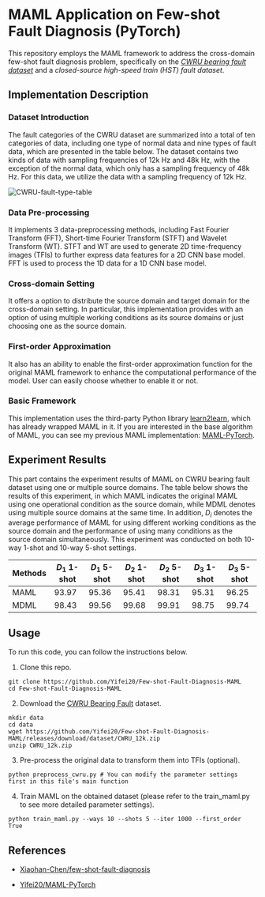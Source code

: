 # MAML Application on Few-shot Fault Diagnosis (PyTorch)

This repository employs the MAML framework to address the cross-domain few-shot fault diagnosis problem, specifically on the *[CWRU bearing fault dataset](https://engineering.case.edu/bearingdatacenter)* and a *closed-source high-speed train (HST) fault dataset*.

## Implementation Description

### Dataset Introduction

The fault categories of the CWRU dataset are summarized into a total of ten categories of data, including one type of normal data and nine types of fault data, which are presented in the table below. The dataset contains two kinds of data with sampling frequencies of 12k Hz and 48k Hz, with the exception of the normal data, which only has a sampling frequency of 48k Hz. For this data, we utilize the data with a sampling frequency of 12k Hz.

![CWRU-fault-type-table](https://cdn.jsdelivr.net/gh/Yifei20/blog-resource-bed/img/cwru-table-202405181930931.png)

### Data Pre-processing

It implements 3 data-preprocessing methods, including Fast Fourier Transform (FFT), Short-time Fourier Transform (STFT) and Wavelet Transform (WT). STFT and WT are used to generate 2D time-frequency images (TFIs) to further express data features for a 2D CNN base model. FFT is used to process the 1D data for a 1D CNN base model. 

### Cross-domain Setting

It offers a option to distribute the source domain and target domain for the cross-domain setting. In particular, this implementation provides with an option of using multiple working conditions as its source domains or just choosing one as the source domain.

### First-order Approximation

It also has an ability to enable the first-order approximation function for the original MAML framework to enhance the computational performance of the model. User can easily choose whether to enable it or not.

### Basic Framework

This implementation uses the third-party Python library [learn2learn](https://github.com/learnables/learn2learn/), which has already wrapped MAML in it. If you are interested in the base algorithm of MAML, you can see my previous MAML implementation: [MAML-PyTorch](https://github.com/Yifei20/MAML-PyTorch).

## Experiment Results

This part contains the experiment results of MAML on CWRU bearing fault dataset using one or multiple source domains. The table below shows the results of this experiment, in which MAML indicates the original MAML using one operational condition as the source domain, while MDML denotes using multiple source domains at the same time. In addition, $D_i$ denotes the average performance of MAML for using different working conditions as the source domain and the performance of using many conditions as the source domain simultaneously. This experiment was conducted on both 10-way 1-shot and 10-way 5-shot settings.

| Methods | $D_1$ 1-shot | $D_1$ 5-shot | $D_2$ 1-shot | $D_2$ 5-shot | $D_3$ 1-shot | $D_3$ 5-shot |
| ------- | ------------ | ------------ | ------------ | ------------ | ------------ | ------------ |
| MAML    | 93.97        | 95.36        | 95.41        | 98.31        | 95.31        | 96.25        |
| MDML    | 98.43        | 99.56        | 99.68        | 99.91        | 98.75        | 99.74        |

## Usage

To run this code, you can follow the instructions below.

1. Clone this repo.

```shell
git clone https://github.com/Yifei20/Few-shot-Fault-Diagnosis-MAML
cd Few-shot-Fault-Diagnosis-MAML
```

2. Download the [CWRU Bearing Fault]() dataset.

```shell
mkdir data
cd data
wget https://github.com/Yifei20/Few-shot-Fault-Diagnosis-MAML/releases/download/dataset/CWRU_12k.zip
unzip CWRU_12k.zip
```

3. Pre-process the original data to transform them into TFIs (optional).

```shell
python preprocess_cwru.py # You can modify the parameter settings first in this file's main function
```

4. Train MAML on the obtained dataset (please refer to the train_maml.py to see more detailed parameter settings).

```shell
python train_maml.py --ways 10 --shots 5 --iter 1000 --first_order True
```

## References

- [Xiaohan-Chen/few-shot-fault-diagnosis](https://github.com/Xiaohan-Chen/few-shot-fault-diagnosis)

- [Yifei20/MAML-PyTorch](https://github.com/Yifei20/MAML-PyTorch)

